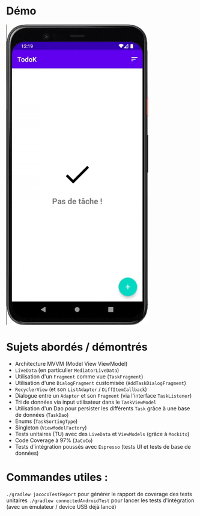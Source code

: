 # Démo
![Démo Gif, wait for it !](https://github.com/NinoDLC/OpenClassrooms_P5_Todoc_Example/blob/master/example.gif)

# Sujets abordés / démontrés
 * Architecture MVVM (Model View ViewModel)
 * `LiveData` (en particulier `MediatorLiveData`)
 * Utilisation d'un `Fragment` comme vue (`TaskFragment`)
 * Utilisation d'une `DialogFragment` customisée (`AddTaskDialogFragment`)
 * `RecyclerView` (et son `ListAdapter` / `DiffItemCallback`)
 * Dialogue entre un `Adapter` et son `Fragment` (via l'interface `TaskListener`)
 * Tri de données via input utilisateur dans le `TaskViewModel`
 * Utilisation d'un Dao pour persister les différents `Task` grâce à une base de données (`TaskDao`)
 * Enums (`TaskSortingType`)
 * Singleton (`ViewModelFactory`)
 * Tests unitaires (TU) avec des `LiveData` et `ViewModels` (grâce à `Mockito`)
 * Code Coverage à 97% (`JaCoCo`)
 * Tests d'intégration poussés avec `Espresso` (tests UI et tests de base de données)

# Commandes utiles :
`./gradlew jacocoTestReport` pour générer le rapport de coverage des tests unitaires
`./gradlew connectedAndroidTest` pour lancer les tests d'intégration (avec un émulateur / device USB déjà lancé)
